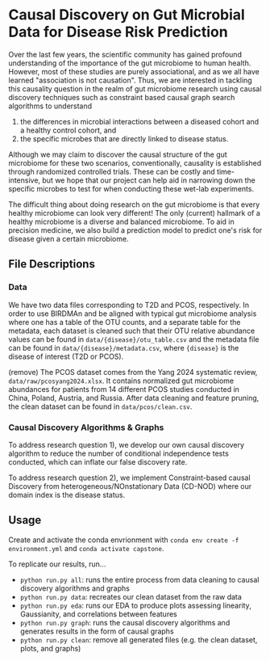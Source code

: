 # Causal Discovery on Gut Microbial Data for Disease Risk Prediction

Over the last few years, the scientific community has gained profound understanding of the importance of the gut microbiome to human health. However, most of these studies are purely associational, and as we all have learned "association is not causation". Thus, we are interested in tackling this causality question in the realm of gut microbiome research using causal discovery techniques such as constraint based causal graph search algorithms to understand 
1) the differences in microbial interactions between a diseased cohort and a healthy control cohort, and
2) the specific microbes that are directly linked to disease status.

Although we may claim to discover the causal structure of the gut microbiome for these two scenarios, conventionally, causality is established through randomized controlled trials. These can be costly and time-intensive, but we hope that our project can help aid in narrowing down the specific microbes to test for when conducting these wet-lab experiments. 

The difficult thing about doing research on the gut microbiome is that every healthy microbiome can look very different! The only (current) hallmark of a healthy microbiome is a diverse and balanced microbiome. To aid in precision medicine, we also build a prediction model to predict one's risk for disease given a certain microbiome. 

## File Descriptions

### Data
We have two data files corresponding to T2D and PCOS, respectively. In order to use BIRDMAn and be aligned with typical gut microbiome analysis where one has a table of the OTU counts, and a separate table for the metadata, each dataset is cleaned such that their OTU relative abundance values can be found in `data/{disease}/otu_table.csv` and the metadata file can be found in `data/{disease}/metadata.csv`, where `{disease}` is the disease of interest (T2D or PCOS).

(remove)
The PCOS dataset comes from the Yang 2024 systematic review, `data/raw/pcosyang2024.xlsx`. It contains normalized gut microbiome abundances for patients from 14 different PCOS studies conducted in China, Poland, Austria, and Russia. After data cleaning and feature pruning, the clean dataset can be found in `data/pcos/clean.csv`.

### Causal Discovery Algorithms & Graphs
To address research question 1), we develop our own causal discovery algorithm to reduce the number of conditional independence tests conducted, which can inflate our false discovery rate. 

To address research question 2), we implement Constraint-based causal Discovery from heterogeneous/NOnstationary Data (CD-NOD) where our domain index is the disease status. 

## Usage
Create and activate the conda envrionment with `conda env create -f environment.yml` and `conda activate capstone`. 

To replicate our results, run...
- `python run.py all`: runs the entire process from data cleaning to causal discovery algorithms and graphs
- `python run.py data`: recreates our clean dataset from the raw data
- `python run.py eda`: runs our EDA to produce plots assessing linearity, Gaussianity, and correlations between features
- `python run.py graph`: runs the causal discovery algorithms and generates results in the form of causal graphs
- `python run.py clean`: remove all generated files (e.g. the clean dataset, plots, and graphs)
